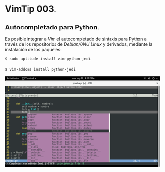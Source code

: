 # VimTip 003.

## Autocompletado para Python.

Es posible integrar a *Vim* el autocompletado de sintaxis para Python a través de los repositorios de *Debian/GNU Linux* y derivados, mediante la instalación de los paquetes:

```bash
$ sudo aptitude install vim-python-jedi

$ vim-addons install python-jedi
```

![](screenshots/edecena75_002.png "Autocompletado para Python")

